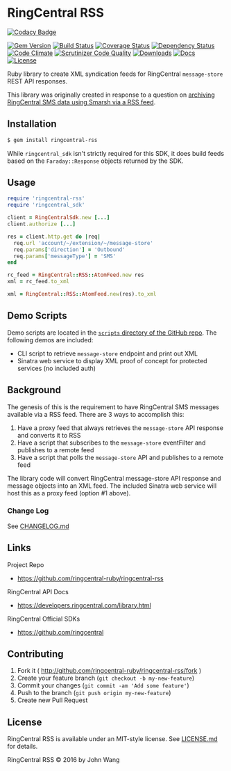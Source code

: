 RingCentral RSS
===============

[![Codacy Badge](https://api.codacy.com/project/badge/Grade/55162b9810e14dae95dfc7f45ce452eb)](https://www.codacy.com/app/ringcentral-ruby/ringcentral-rss-ruby?utm_source=github.com&utm_medium=referral&utm_content=ringcentral-ruby/ringcentral-rss-ruby&utm_campaign=badger)

[![Gem Version][gem-version-svg]][gem-version-link]
[![Build Status][build-status-svg]][build-status-link]
[![Coverage Status][coverage-status-svg]][coverage-status-link]
[![Dependency Status][dependency-status-svg]][dependency-status-link]
[![Code Climate][codeclimate-status-svg]][codeclimate-status-link]
[![Scrutinizer Code Quality][scrutinizer-status-svg]][scrutinizer-status-link]
[![Downloads][downloads-svg]][downloads-link]
[![Docs][docs-rubydoc-svg]][docs-rubydoc-link]
[![License][license-svg]][license-link]

Ruby library to create XML syndication feeds for RingCentral `message-store` REST API responses.

This library was originally created in response to a question on [archiving RingCentral SMS data using Smarsh via a RSS feed](https://devcommunity.ringcentral.com/ringcentraldev/topics/archive-sms-using-rss).

## Installation

```bash
$ gem install ringcentral-rss
```

While `ringcentral_sdk` isn't strictly required for this SDK, it does build feeds based on the `Faraday::Response` objects returned by the SDK.

## Usage

```ruby
require 'ringcentral-rss'
require 'ringcentral_sdk'

client = RingCentralSdk.new [...]
client.authorize [...]

res = client.http.get do |req|
  req.url 'account/~/extension/~/message-store'
  req.params['direction'] = 'Outbound'
  req.params['messageType'] = 'SMS'
end

rc_feed = RingCentral::RSS::AtomFeed.new res
xml = rc_feed.to_xml

xml = RingCentral::RSS::AtomFeed.new(res).to_xml
```

## Demo Scripts

Demo scripts are located in the [`scripts` directory of the GitHub repo](https://github.com/ringcentral-ruby/ringcentral-rss-ruby/tree/master/scripts). The following demos are included:

* CLI script to retrieve `message-store` endpoint and print out XML
* Sinatra web service to display XML proof of concept for protected services (no included auth)

## Background

The genesis of this is the requirement to have RingCentral SMS messages available via a RSS feed. There are 3 ways to accomplish this:

1. Have a proxy feed that always retrieves the `message-store` API response and converts it to RSS
1. Have a script that subscribes to the `message-store` eventFilter and publishes to a remote feed
1. Have a script that polls the `message-store` API and publishes to a remote feed

The library code will convert RingCentral message-store API response and message objects into an XML feed. The included Sinatra web service will host this as a proxy feed (option #1 above).

### Change Log

See [CHANGELOG.md](CHANGELOG.md)

## Links

Project Repo

* https://github.com/ringcentral-ruby/ringcentral-rss

RingCentral API Docs

* https://developers.ringcentral.com/library.html

RingCentral Official SDKs

* https://github.com/ringcentral

## Contributing

1. Fork it ( http://github.com/ringcentral-ruby/ringcentral-rss/fork )
2. Create your feature branch (`git checkout -b my-new-feature`)
3. Commit your changes (`git commit -am 'Add some feature'`)
4. Push to the branch (`git push origin my-new-feature`)
5. Create new Pull Request

## License

RingCentral RSS is available under an MIT-style license. See [LICENSE.md](LICENSE.md) for details.

RingCentral RSS &copy; 2016 by John Wang

 [gem-version-svg]: https://badge.fury.io/rb/ringcentral-rss.svg
 [gem-version-link]: http://badge.fury.io/rb/ringcentral-rss
 [downloads-svg]: http://ruby-gem-downloads-badge.herokuapp.com/ringcentral-rss
 [downloads-link]: https://rubygems.org/gems/ringcentral-rss
 [build-status-svg]: https://api.travis-ci.org/ringcentral-ruby/ringcentral-rss-ruby.svg?branch=master
 [build-status-link]: https://travis-ci.org/ringcentral-ruby/ringcentral-rss-ruby
 [coverage-status-svg]: https://coveralls.io/repos/ringcentral-ruby/ringcentral-rss-ruby/badge.svg?branch=master
 [coverage-status-link]: https://coveralls.io/r/ringcentral-ruby/ringcentral-rss-ruby?branch=master
 [dependency-status-svg]: https://gemnasium.com/ringcentral-ruby/ringcentral-rss-ruby.svg
 [dependency-status-link]: https://gemnasium.com/ringcentral-ruby/ringcentral-rss-ruby
 [codeclimate-status-svg]: https://codeclimate.com/github/ringcentral-ruby/ringcentral-rss-ruby/badges/gpa.svg
 [codeclimate-status-link]: https://codeclimate.com/github/ringcentral-ruby/ringcentral-rss-ruby
 [scrutinizer-status-svg]: https://scrutinizer-ci.com/g/ringcentral-ruby/ringcentral-rss-ruby/badges/quality-score.png?b=master
 [scrutinizer-status-link]: https://scrutinizer-ci.com/g/ringcentral-ruby/ringcentral-rss-ruby/?branch=master
 [docs-rubydoc-svg]: https://img.shields.io/badge/docs-rubydoc-blue.svg
 [docs-rubydoc-link]: http://www.rubydoc.info/gems/ringcentral-rss/
 [license-svg]: https://img.shields.io/badge/license-MIT-blue.svg
 [license-link]: https://github.com/ringcentral-ruby/ringcentral-rss-ruby/blob/master/LICENSE.md
